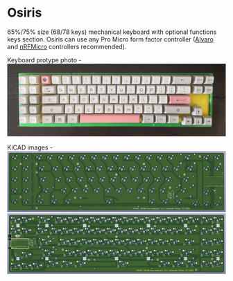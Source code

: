 # Osiris

65%/75% size (68/78 keys) mechanical keyboard with optional functions keys section.
Osiris can use any Pro Micro form factor controller ([Alvaro](https://github.com/Ariamelon/Alvaro) and [nRFMicro](https://github.com/joric/nrfmicro/wiki) controllers recommended).

Keyboard protype photo -
![Real Keyboard photo](https://github.com/snark013/osiris/blob/main/imgs/osiris78-2.png)

KiCAD images -
![Real Keyboard photo](https://github.com/snark013/osiris/blob/main/imgs/topside.png)
![Real Keyboard photo](https://github.com/snark013/osiris/blob/main/imgs/backside.png)

